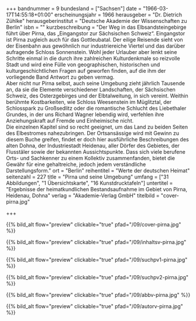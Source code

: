 +++
bandnummer = 9
bundesland = ["Sachsen"]
date = "1966-03-17T14:55:18+01:00"
erscheinungsjahr = 1966
herausgeber = "Dr. Dietrich Zühlke"
herausgeberinstitut = "Deutsche Akademie der Wissenschaften zu Berlin"
isbn = ""
kurzbeschreibung = "Der Weg in das Elbsandsteingebirge führt über Pirna, das „Eingangstor zur Sächsischen Schweiz“. Eingangstor ist Pirna zugleich auch für das Gottleubatal. Der eilige Reisende sieht von der Eisenbahn aus gewöhnlich nur industriereiche Viertel und das darüber aufragende Schloss Sonnenstein. Wohl jeder Urlauber aber lenkt seine Schritte einmal in die durch ihre zahlreichen Kulturdenkmale so reizvolle Stadt und wird eine Fülle von geographischen, historischen und kulturgeschichtlichen Fragen auf geworfen finden, auf die ihm der vorliegende Band Antwort zu geben vermag.  <br> Aber nicht nur Pirna selbst, auch seine Umgebung zieht jährlich Tausende an, da sie die Elemente verschiedener Landschaften, der Sächsischen Schweiz, des Osterzgebirges und der Elbtalweitung, in sich vereint. Weithin berühmte Kostbarkeiten, wie Schloss Weesenstein im Müglitztal, der Schlosspark zu Großsedlitz oder die romantische Schlucht des Liebethaler Grundes, in der uns Richard Wagner lebendig wird, verfehlen ihre Anziehungskraft auf Fremde und Einheimische nicht. <br> Die einzelnen Kapitel sind so recht geeignet, um das Land zu beiden Seiten des Elbestromes nahezubringen. Der Ortsansässige wird mit Gewinn zu diesem Buche greifen, findet er doch hier ausführliche Beschreibungen des alten Dohna, der Industriestadt Heidenau, aller Dörfer des Gebietes, der Flusstäler sowie der bekannten Aussichtspunkte. Dass sich viele berufene Orts- und Sachkenner zu einem Kollektiv zusammenfanden, bietet die Gewähr für eine gehaltreiche, jedoch jedem verständliche Darstellungsform."
ort = "Berlin"
reihentitel = "Werte der deutschen Heimat"
seitenzahl = 227
title = "Pirna und seine Umgebung"
umfang = ["31 Abbildungen", "1 Übersichtskarte", "16 Kunstdrucktafeln"]
untertitel = "Ergebnisse der heimatkundlichen Bestandsaufnahme im Gebiet von Pirna, Heidenau, Dohna"
verlag = "Akademie-Verlag GmbH"
titelbild = "cover-pirna.jpg"

+++

{{% bild_alt flow="preview" clickable="true" pfad="/09/cover-pirna.jpg"   %}}

{{% bild_alt flow="preview" clickable="true" pfad="/09/inhaltsv-pirna.jpg"   %}}

{{% bild_alt flow="preview" clickable="true" pfad="/09/suchpv1-pirna.jpg"   %}}

{{% bild_alt flow="preview" clickable="true" pfad="/09/suchpv2-pirna.jpg"   %}}

{{% bild_alt flow="preview" clickable="true" pfad="/09/abbv-pirna.jpg"   %}}

{{% bild_alt flow="preview" clickable="true" pfad="/09/autorv-pirna.jpg"   %}}
